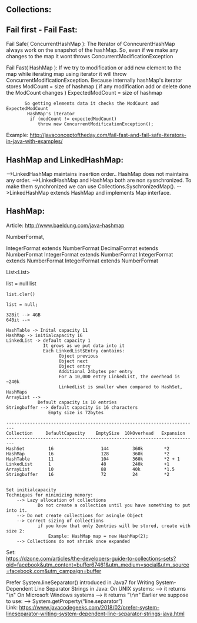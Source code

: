Collections:
----------------

Fail first - Fail Fast:
------------------------
Fail Safe( ConcurrentHashMap ):
The Iterator of ConncurentHashMap always work on the snapshot of the hashMap. So, even if we make any changes to the map it wont throws ConcurrentModificationException

Fail Fast( HashMap ):
If we try to modification or add new element to the map while iterating map using iterator it will throw ConcurrentModificationException. Because internally hashMap's iterator 
	stores ModCount = size of hashmap ( if any modification add or delete done the ModCount changes )
		   ExpectedModCount = size of hashmap
		   
		   So getting elements data it checks the ModCount and ExpectedModCount
			HashMap's iterator
			 if (modCount != expectedModCount)
                throw new ConcurrentModificationException();
Example: http://javaconceptoftheday.com/fail-fast-and-fail-safe-iterators-in-java-with-examples/

HashMap and LinkedHashMap:
-------------------------
-->LinkedHashMap maintains insertion order.. HashMap does not maintains any order.
-->LinkedHashMap and HashMap both are non sysnchronized. To make them synchronized we can use Collections.SyschronizedMap().
-->LinkedHashMap extends HashMap and implements Map interface.

HashMap:
---------
Article: http://www.baeldung.com/java-hashmap


NumberFormat,

IntegerFormat extends NumberFormat
DecimalFormat extends NumberFormat
IntegerFormat extends NumberFormat
IntegerFormat extends NumberFormat
IntegerFormat extends NumberFormat


List<List<String>>


list = null
	list
	
	list.cler()
	
	list = null;
	
	32Bit --> 4GB
	64Bit --> 
	
	HashTable -> Inital capacity 11
	HashMap -> initialcapacity 16
	LinkedList -> default capacity 1
				  It grows as we put data into it
				  Each LinkedList$Entry contains:
						Object previous
						Object next
						Object entry
						Additional 24bytes per entry
						For a 10,000 entry LinkedList, the overhead is ~240k
						LinkedList is smaller when compared to HashSet, HashMaps
	ArrayList --> 
				Default capacity is 10 entries
	Stringbuffer --> default capacity is 16 characters
					Empty size is 72bytes
	
	-------------------------------------------------------------------------	
	Collection     DefaultCapacity    EmptySize  10kOverhead   Expansion		
	-------------------------------------------------------------------------
	HashSet			16					144			360k		*2
	HashMap			16					128			360k		*2
	HashTable		11					104			360k		*2 + 1
	LinkedList		1					48			240k		+1
	ArrayList       10					88			40k			*1.5
	Stringbuffer	16					72			24			*2
						
						
	Set initialcapacity
    Techniques for minimizing memory:
		--> Lazy allocation of collections
				Do not create a collection until you have something to put into it.
		--> Do not create collections for asingle Object
		--> Correct sizing of collections
				if you know that only 2entries will be stored, create with size 2:
					Example: HashMap map = new HashMap(2);
		--> Collections do not shrink once expanded

Set:		
https://dzone.com/articles/the-developers-guide-to-collections-sets?oid=facebook&utm_content=buffer67461&utm_medium=social&utm_source=facebook.com&utm_campaign=buffer


Prefer System.lineSeparator() introduced in Java7 for Writing System-Dependent Line Separator Strings in Java:
On UNIX systems:
	--> it returns "\n"
On Microsoft Windows systems 
	--> it returns "\r\n"
Earlier we suppose to use:
	--> System.getProperty(“line.separator”) 	
Link: https://www.javacodegeeks.com/2018/02/prefer-system-lineseparator-writing-system-dependent-line-separator-strings-java.html
